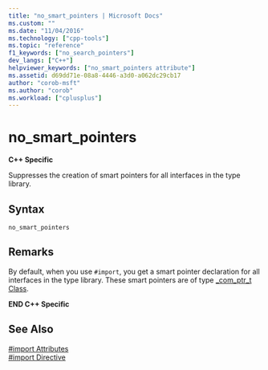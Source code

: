 ```yaml
---
title: "no_smart_pointers | Microsoft Docs"
ms.custom: ""
ms.date: "11/04/2016"
ms.technology: ["cpp-tools"]
ms.topic: "reference"
f1_keywords: ["no_search_pointers"]
dev_langs: ["C++"]
helpviewer_keywords: ["no_smart_pointers attribute"]
ms.assetid: d69dd71e-08a8-4446-a3d0-a062dc29cb17
author: "corob-msft"
ms.author: "corob"
ms.workload: ["cplusplus"]
---
```

# no_smart_pointers
**C++ Specific**  
  
Suppresses the creation of smart pointers for all interfaces in the type library.  
  
## Syntax  
  
```  
no_smart_pointers  
```  
  
## Remarks  
 
By default, when you use `#import`, you get a smart pointer declaration for all interfaces in the type library. These smart pointers are of type [_com_ptr_t Class](../cpp/com-ptr-t-class.md).  
  
**END C++ Specific**  
  
## See Also  
 
[#import Attributes](../preprocessor/hash-import-attributes-cpp.md)   
[#import Directive](../preprocessor/hash-import-directive-cpp.md)